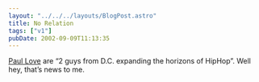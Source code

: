 ```yaml
---
layout: "../../../layouts/BlogPost.astro"
title: No Relation
tags: ["v1"]
pubDate: 2002-09-09T11:13:35
---
```


[Paul Love][1] are &#8220;2 guys from D.C. expanding the horizons of HipHop&#8221;. Well hey, that&#8217;s news to me.

[1]: http://artists3.iuma.com/IUMA/Bands/Paul_Love/ "IUMA: Paul Love"
